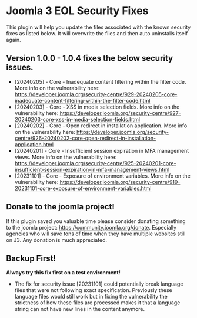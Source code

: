 # Joomla 3 EOL Security Fixes
 
This plugin will help you update the files associated with the known security fixes as listed below.
It will overwrite the files and then auto uninstalls itself again. 

## Version 1.0.0 - 1.0.4 fixes the below security issues.
- [20240205] - Core - Inadequate content filtering within the filter code. More info on the vulnerability here: https://developer.joomla.org/security-centre/929-20240205-core-inadequate-content-filtering-within-the-filter-code.html
- [20240203] - Core - XSS in media selection fields. More info on the vulnerability here: https://developer.joomla.org/security-centre/927-20240203-core-xss-in-media-selection-fields.html
- [20240202] - Core - Open redirect in installation application. More info on the vulnerability here: https://developer.joomla.org/security-centre/926-20240202-core-open-redirect-in-installation-application.html
- [20240201] - Core - Insufficient session expiration in MFA management views. More info on the vulnerability here: https://developer.joomla.org/security-centre/925-20240201-core-insufficient-session-expiration-in-mfa-management-views.html
- [20231101] - Core - Exposure of environment variables. More info on the vulnerability here: https://developer.joomla.org/security-centre/919-20231101-core-exposure-of-environment-variables.html

## Donate to the joomla project!
If this plugin saved you valuable time please consider donating something to the joomla project: https://community.joomla.org/donate. 
Especially agencies who will save tons of time when they have multiple websites still on J3. Any donation is much appreciated.

## Backup First!
**Always try this fix first on a test environment!**
- The fix for security issue [20231101] could potentially break language files that were not following exact specification. Previously these language files would still work but in fixing the vulnerability the strictness of how these files are processed makes it that a language string can not have new lines in the content anymore.

